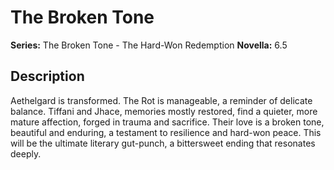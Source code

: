 # The Broken Tone

**Series:** The Broken Tone - The Hard-Won Redemption
**Novella:** 6.5

## Description

Aethelgard is transformed. The Rot is manageable, a reminder of delicate balance. Tiffani and Jhace, memories mostly restored, find a quieter, more mature affection, forged in trauma and sacrifice. Their love is a broken tone, beautiful and enduring, a testament to resilience and hard-won peace. This will be the ultimate literary gut-punch, a bittersweet ending that resonates deeply.
